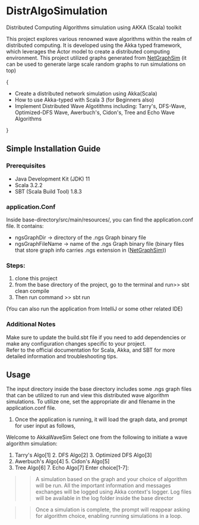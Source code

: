 # DistrAlgoSimulation
Distributed Computing Algorithms simulation using AKKA (Scala) toolkit

This project explores various renowned wave algorithms within the realm of distributed computing. It is developed using the Akka typed framework, which leverages the Actor model to create a distributed computing environment. This project utilized graphs generated from [NetGraphSim](https://github.com/0x1DOCD00D/NetGameSim) (it can be used to generate large scale random graphs to run simulations on top)

{

- Create a distributed network simulation using Akka(Scala)
- How to use Akka-typed with Scala 3 (for Beginners also) 
- Implement Distributed Wave Algotithms including: Tarry's, DFS-Wave, Optimized-DFS Wave, Awerbuch's, Cidon's, Tree and Echo Wave Algorithms <br>

}

## Simple Installation  Guide

### Prerequisites
+ Java Development Kit (JDK) 11
+ Scala 3.2.2
+ SBT (Scala Build Tool) 1.8.3


### application.Conf
Inside base-directory/src/main/resources/, you can find the application.conf file. It contains:
-  ngsGraphDir -> directory of the .ngs Graph binary file
-  ngsGraphFileName -> name of the .ngs Graph binary file
(binary files that store graph info carries .ngs extension in ([NetGraphSim](https://github.com/0x1DOCD00D/NetGameSim)))

### Steps:
1. clone this project
2. from the base directory of the project, go to the terminal and run>> sbt clean compile
3. Then run command >> sbt run

(You can also run the application from IntelliJ or some other related IDE)

### Additional Notes
Make sure to update the build.sbt file if you need to add dependencies or make any configuration changes specific to your project.<br>
Refer to the official documentation for Scala, Akka, and SBT for more detailed information and troubleshooting tips.



## Usage
The input directory inside the base directory includes some .ngs graph files that can be utilized to run and view this distributed wave algorithm simulations. To utilize one, set the appropriate dir and filename in the application.conf file.

1. Once the application is running, it will load the graph data, and prompt for user input as follows,<br>

Welcome to AkkaWaveSim
Select one from the following to initiate a wave algorithm simulation:
1. Tarry's Algo[1]      2. DFS Algo[2]          3. Optimized DFS Algo[3]        
4. Awerbuch's Algo[4]   5. Cidon's Algo[5]
6. Tree Algo[6]          7. Echo Algo[7]
Enter choice[1-7]:<br>

>> A simulation based on the graph and your choice of algorithm will be run. All the important information and messages exchanges will be logged using Akka context's logger. Log files will be available in the log folder inside the base director

>> Once a simulation is complete, the prompt will reappear asking for algorithm choice, enabling running simulations in a loop.

 
